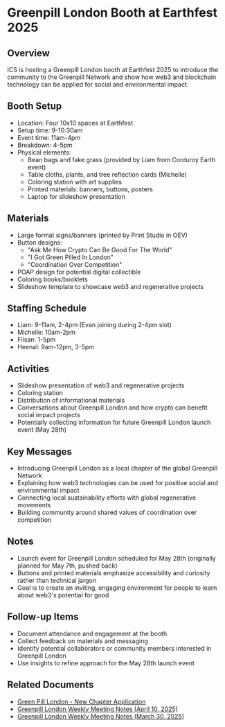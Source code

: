 # Greenpill London Booth at Earthfest 2025

## Overview
ICS is hosting a Greenpill London booth at Earthfest 2025 to introduce the community to the Greenpill Network and show how web3 and blockchain technology can be applied for social and environmental impact.

## Booth Setup
- Location: Four 10x10 spaces at Earthfest
- Setup time: 9-10:30am
- Event time: 11am-4pm
- Breakdown: 4-5pm
- Physical elements:
  - Bean bags and fake grass (provided by Liam from Corduroy Earth event)
  - Table cloths, plants, and tree reflection cards (Michelle)
  - Coloring station with art supplies
  - Printed materials: banners, buttons, posters
  - Laptop for slideshow presentation

## Materials
- Large format signs/banners (printed by Print Studio in OEV)
- Button designs:
  - "Ask Me How Crypto Can Be Good For The World" 
  - "I Got Green Pilled In London"
  - "Coordination Over Competition"
- POAP design for potential digital collectible
- Coloring books/booklets
- Slideshow template to showcase web3 and regenerative projects

## Staffing Schedule
- Liam: 9-11am, 2-4pm (Evan joining during 2-4pm slot)
- Michelle: 10am-2pm
- Filsan: 1-5pm
- Heenal: 9am-12pm, 3-5pm

## Activities
- Slideshow presentation of web3 and regenerative projects
- Coloring station
- Distribution of informational materials
- Conversations about Greenpill London and how crypto can benefit social impact projects
- Potentially collecting information for future Greenpill London launch event (May 28th)

## Key Messages
- Introducing Greenpill London as a local chapter of the global Greenpill Network
- Explaining how web3 technologies can be used for positive social and environmental impact
- Connecting local sustainability efforts with global regenerative movements
- Building community around shared values of coordination over competition

## Notes
- Launch event for Greenpill London scheduled for May 28th (originally planned for May 7th, pushed back)
- Buttons and printed materials emphasize accessibility and curiosity rather than technical jargon
- Goal is to create an inviting, engaging environment for people to learn about web3's potential for good

## Follow-up Items
- Document attendance and engagement at the booth
- Collect feedback on materials and messaging
- Identify potential collaborators or community members interested in Greenpill London
- Use insights to refine approach for the May 28th launch event

## Related Documents
- [Green Pill London - New Chapter Application](https://app.charmverse.io/superbenefit/green-pill-london-new-chapter-application-7243600182200121)
- [Greenpill London Weekly Meeting Notes (April 10, 2025)](https://app.charmverse.io/superbenefit/greenpill-london-weekly-meeting-10-4-25-9017035174848089)
- [Greenpill London Weekly Meeting Notes (March 30, 2025)](https://app.charmverse.io/superbenefit/greenpill-london-weekly-meeting-30-3-25-9017035174848089)